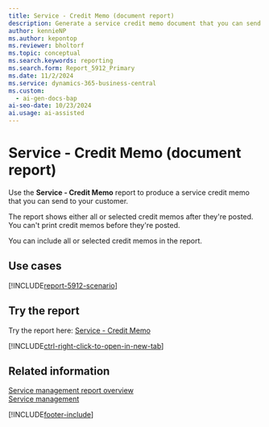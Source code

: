 ```yaml
---
title: Service - Credit Memo (document report)
description: Generate a service credit memo document that you can send to your customer.
author: kennieNP
ms.author: kepontop
ms.reviewer: bholtorf
ms.topic: conceptual
ms.search.keywords: reporting
ms.search.form: Report_5912_Primary
ms.date: 11/2/2024
ms.service: dynamics-365-business-central
ms.custom:
  - ai-gen-docs-bap
ai-seo-date: 10/23/2024
ai.usage: ai-assisted
---
```


# Service - Credit Memo (document report)

Use the **Service - Credit Memo** report to produce a service credit memo that you can send to your customer.

The report shows either all or selected credit memos after they're posted. You can't print credit memos before they're posted.

You can include all or selected credit memos in the report.

## Use cases

[!INCLUDE[report-5912-scenario](../includes/report-5912-scenario-include.md)]

<!-- 

Prompt

Below is a report in an ERP system. Provide 3-4 use cases for different personas working with project management or finance for projects.

Format like this:    
  
As a <persona>, use the report to    
* use case 1  
* use case 2    

Do not capitalize the persona names. 

Do not start lines with "Use the data to"

## Report name
Service - Credit Memo

## Report description

### What the report does

### Use cases

Please include your data sources and URLs

-->

## Try the report

Try the report here: [Service - Credit Memo](https://businesscentral.dynamics.com?report=5912)

[!INCLUDE[ctrl-right-click-to-open-in-new-tab](../includes/ctrl-right-click-to-open-in-new-tab.md)]

## Related information

[Service management report overview](../service-reports.md)  
[Service management](../service-service.md)  

[!INCLUDE[footer-include](../includes/footer-banner.md)]